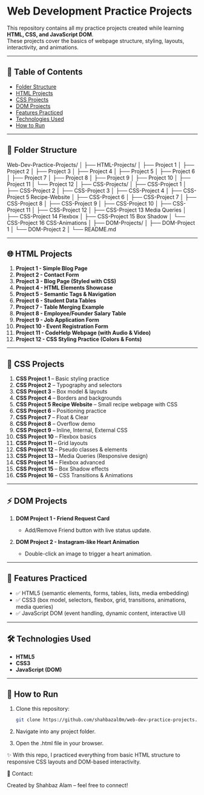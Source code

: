 # Web Development Practice Projects  

This repository contains all my practice projects created while learning **HTML, CSS, and JavaScript DOM**.  
These projects cover the basics of webpage structure, styling, layouts, interactivity, and animations.  

---

## 📑 Table of Contents  

- [Folder Structure](#-folder-structure)  
- [HTML Projects](#-html-projects)  
- [CSS Projects](#-css-projects)  
- [DOM Projects](#-dom-projects)  
- [Features Practiced](#-features-practiced)  
- [Technologies Used](#-technologies-used)  
- [How to Run](#-how-to-run)  

---

## 📂 Folder Structure  

Web-Dev-Practice-Projects/
│
├── HTML-Projects/
│ ├── Project 1
│ ├── Project 2
│ ├── Project 3
│ ├── Project 4
│ ├── Project 5
│ ├── Project 6
│ ├── Project 7
│ ├── Project 8
│ ├── Project 9
│ ├── Project 10
│ ├── Project 11
│ └── Project 12
│
├── CSS-Projects/
│ ├── CSS-Project 1
│ ├── CSS-Project 2
│ ├── CSS-Project 3
│ ├── CSS-Project 4
│ ├── CSS-Project 5 Recipe-Website
│ ├── CSS-Project 6
│ ├── CSS-Project 7
│ ├── CSS-Project 8
│ ├── CSS-Project 9
│ ├── CSS-Project 10
│ ├── CSS-Project 11
│ ├── CSS-Project 12
│ ├── CSS-Project 13 Media Queries
│ ├── CSS-Project 14 Flexbox
│ ├── CSS-Project 15 Box Shadow
│ └── CSS-Project 16 CSS-Animations
│
├── DOM-Projects/
│ ├── DOM-Project 1
│ └── DOM-Project 2
│
└── README.md


---

## 🌐 HTML Projects  

1. **Project 1 - Simple Blog Page**  
2. **Project 2 - Contact Form**  
3. **Project 3 - Blog Page (Styled with CSS)**  
4. **Project 4 - HTML Elements Showcase**  
5. **Project 5 - Semantic Tags & Navigation**  
6. **Project 6 - Student Data Tables**  
7. **Project 7 - Table Merging Example**  
8. **Project 8 - Employee/Founder Salary Table**  
9. **Project 9 - Job Application Form**  
10. **Project 10 - Event Registration Form**  
11. **Project 11 - CodeHelp Webpage (with Audio & Video)**  
12. **Project 12 - CSS Styling Practice (Colors & Fonts)**  

---

## 🎨 CSS Projects  

1. **CSS Project 1** – Basic styling practice  
2. **CSS Project 2** – Typography and selectors  
3. **CSS Project 3** – Box model & layouts  
4. **CSS Project 4** – Borders and backgrounds  
5. **CSS Project 5 Recipe Website** – Small recipe webpage with CSS  
6. **CSS Project 6** – Positioning practice  
7. **CSS Project 7** – Float & Clear  
8. **CSS Project 8** – Overflow demo  
9. **CSS Project 9** – Inline, Internal, External CSS  
10. **CSS Project 10** – Flexbox basics  
11. **CSS Project 11** – Grid layouts  
12. **CSS Project 12** – Pseudo classes & elements  
13. **CSS Project 13** – Media Queries (Responsive design)  
14. **CSS Project 14** – Flexbox advanced  
15. **CSS Project 15** – Box Shadow effects  
16. **CSS Project 16** – CSS Transitions & Animations  

---

## ⚡ DOM Projects  

1. **DOM Project 1 - Friend Request Card**  
   - Add/Remove Friend button with live status update.  

2. **DOM Project 2 - Instagram-like Heart Animation**  
   - Double-click an image to trigger a heart animation.  

---

## 🚀 Features Practiced  

- ✅ HTML5 (semantic elements, forms, tables, lists, media embedding)  
- ✅ CSS3 (box model, selectors, flexbox, grid, transitions, animations, media queries)  
- ✅ JavaScript DOM (event handling, dynamic content, interactive UI)  

---

## 🛠️ Technologies Used  

- **HTML5**  
- **CSS3**  
- **JavaScript (DOM)**  

---

## 📌 How to Run  

1. Clone this repository:  
   ```bash
   git clone https://github.com/shahbazal0m/web-dev-practice-projects.git

2. Navigate into any project folder.

3. Open the .html file in your browser.

✨ With this repo, I practiced everything from basic HTML structure to responsive CSS layouts and DOM-based interactivity.

📧 Contact:

Created by Shahbaz Alam – feel free to connect!
